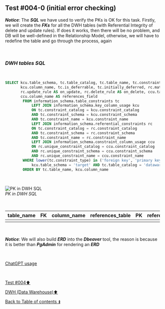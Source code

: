 ## Test #004-0 (initial error checking)  

**_Notice_**: The **_SQL_** we have used to verify the PKs is OK for this task. Firstly, we will create the **_FKs_** for all the DWH tables (with Referential Integrity of delete and update rules). If does it works, then there will be no problem, and DB will be well-defined in the Relationship Model, otherwise, we will have to redefine the table and go through the process, again  

<p><br></p>

### **_DWH tables SQL_**  

<p><br></p> 

````SQL
SELECT kcu.table_schema, tc.table_catalog, tc.table_name, tc.constraint_name, tc.constraint_type, 
	   kcu.column_name, tc.is_deferrable, tc.initially_deferred, rc.match_option AS match_type, 
	   rc.update_rule AS on_update, rc.delete_rule AS on_delete, ccu.table_name AS references_table,
	   ccu.column_name AS references_field
		FROM information_schema.table_constraints tc
			LEFT JOIN information_schema.key_column_usage kcu
			ON tc.constraint_catalog = kcu.constraint_catalog
			AND tc.constraint_schema = kcu.constraint_schema
			AND tc.constraint_name = kcu.constraint_name
			LEFT JOIN information_schema.referential_constraints rc
			ON tc.constraint_catalog = rc.constraint_catalog
			AND tc.constraint_schema = rc.constraint_schema
			AND tc.constraint_name = rc.constraint_name
			LEFT JOIN information_schema.constraint_column_usage ccu
			ON rc.unique_constraint_catalog = ccu.constraint_catalog
			AND rc.unique_constraint_schema = ccu.constraint_schema
			AND rc.unique_constraint_name = ccu.constraint_name
		WHERE lower(tc.constraint_type) in ('foreign key', 'primary key') AND
			kcu.table_schema = 'target' AND tc.table_catalog = 'datawarehouse' AND tc.table_name<> 'Metadata'
		ORDER BY tc.table_name, kcu.column_name
````

<p><br></p>

![PK in DWH SQL](https://i.imgur.com/9bcIS6j.png)  
_PK in DWH SQL_

<p><br></p>

| table_name        | FK           | column_name | references_table | PK                 | references_field | match_type | on_delete | on_update |
| :---------------- | :----------- | :---------- | :--------------- |:------------------ | :--------------- | :--------- | :-------- | :-------- |
|                   |              |             |                  |                    |                  |            |           |           |

<p><br></p> 

**_Notice_**: We will also build **_ERD_** into the **_Dbeaver_** tool, the reason is because it is better than **_PgAdmin_** for rendering an **_ERD_**  

<p><br></p> 

[ChatGPT usage](../../CHATGPT_USAGE.md)  

<p><br></p>

[Test #004:arrow_up:](t004.md)  

[DWH (Data Warehouse):arrow_up:](../dwh.md)  

[Back to Table of contents :arrow_double_up:](../../README.md)   